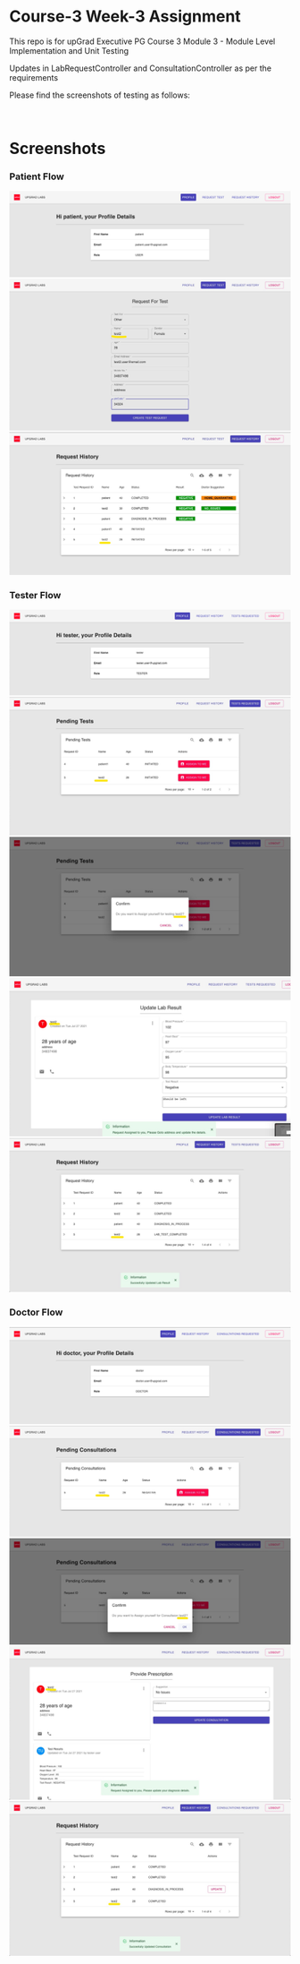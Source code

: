 
# Course-3 Week-3 Assignment

This repo is for upGrad Executive PG Course 3 Module 3 - Module Level Implementation and Unit Testing

Updates in LabRequestController and ConsultationController as per the requirements

Please find the screenshots of testing as follows: 

<br/>

# Screenshots

### Patient Flow 
![App Screenshot](/screens/p0.jpg)
![App Screenshot](/screens/p1.jpg)
![App Screenshot](/screens/p2.jpg)

### Tester Flow 
![App Screenshot](/screens/t0.jpg)
![App Screenshot](/screens/t1.jpg)
![App Screenshot](/screens/t2.jpg)
![App Screenshot](/screens/t3.jpg)
![App Screenshot](/screens/t4.jpg)

### Doctor Flow
![App Screenshot](/screens/d0.jpg)
![App Screenshot](/screens/d1.jpg)
![App Screenshot](/screens/d2.jpg)
![App Screenshot](/screens/d3.jpg)
![App Screenshot](/screens/d4.jpg)
  
